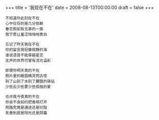 +++
title = '我现在不在'
date = 2008-08-13T00:00:00
draft = false
+++



```text
不知道你此刻在不在
心中仅存的是几分依赖
眷恋假如有无辜的一面
我宁愿让羞涩悄悄地表白

忘记了昨天我在不在
你的留言简短像寂静的海
谁说语音不能穿越星空
无声的世界可曾有流光溢彩

即便你明天真的不在
照片里的眼眉精灵而古怪
别了山别了水别了朦胧的驿站
少些云少些雾少些孤独的爱

也许我今夜真的不在
你会不会如约把香槟打开
网路究竟是通途还是拦阻
友善到底是阳光还是阴霾
```
